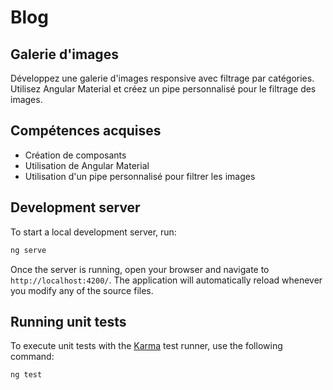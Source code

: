 # Blog

## Galerie d'images

Développez une galerie d'images responsive avec filtrage par catégories.  
Utilisez Angular Material et créez un pipe personnalisé pour le filtrage des images.

## Compétences acquises

- Création de composants
- Utilisation de Angular Material
- Utilisation d'un pipe personnalisé pour filtrer les images

## Development server

To start a local development server, run:

```bash
ng serve
```

Once the server is running, open your browser and navigate to `http://localhost:4200/`. The application will automatically reload whenever you modify any of the source files.

## Running unit tests

To execute unit tests with the [Karma](https://karma-runner.github.io) test runner, use the following command:

```bash
ng test
```
